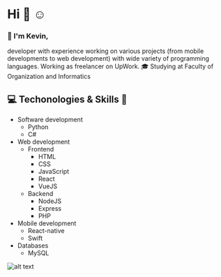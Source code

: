 # Hi :wave: :relaxed: <br/>
### :raising_hand: I'm Kevin,
developer with experience working on various projects (from mobile developments to web development) with wide variety of programming languages. Working as freelancer on UpWork. 
:mortar_board: Studying at Faculty of Organization and Informatics
## :computer: Techonologies & Skills :wrench: <br/>
* Software development
  * Python
  * C#
* Web development
  * Frontend
    * HTML
    * CSS
    * JavaScript
    * React
    * VueJS
  * Backend
    * NodeJS 
    * Express
    * PHP
* Mobile development
  * React-native
  * Swift
* Databases
  * MySQL
  
  
![alt text](https://i.ibb.co/r5HMf1J/Meme.png)
